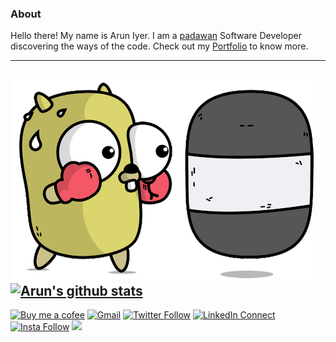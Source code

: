 
### About
Hello there! My name is Arun Iyer. I am a [padawan](https://www.dictionary.com/e/fictional-characters/padawan/) Software Developer discovering the ways of the code. 
Check out my [Portfolio](https://arun-iyer.com/) to know more. 


---------------------------------------------------------------------------------------------------------------------------------------------------------------------------------
![image](https://github.com/arunsri7/arunsri7/blob/master/goGopher.gif)
[![Arun's github stats](https://github-readme-stats.vercel.app/api?username=arunsri7&count_private=true&show_icons=true&theme=dark)]()
---------------------------------------------------------------------------------------------------------------------------------------------------------------------------------
[![Buy me a cofee](:coffee:)](https://www.buymeacoffee.com/aruniyer)
[![Gmail](https://img.shields.io/badge/%20-Send%20Mail-black?color=14171A&labelColor=ef5350&logo=gmail&logoColor=ffffff)](mailto:arun.i1997@gmail.com?subject=From%20GitHub&body=Hi,%20there.%20Found%20you%20via%20GitHub%20profile%20README.)
[![Twitter Follow](https://img.shields.io/badge/dynamic/json.svg?color=14171A&labelColor=37474f&logo=twitter&logoColor=4fc3f7&label=&query=%24[0].followers_count&url=https%3A%2F%2Fcdn.syndication.twimg.com%2Fwidgets%2Ffollowbutton%2Finfo.json%3Fscreen_names%3Darunsri7&suffix=%20Followers)](https://twitter.com/arunsri7)
[![LinkedIn Connect](https://img.shields.io/badge/%20-Connect-black?color=14171A&labelColor=212121&logo=linkedin&logoColor=ffffff)](https://www.linkedin.com/in/arun-iyer-412545154/)
[![Insta Follow](https://img.shields.io/badge/%20-Follow-black?color=14171A&labelColor=d81b60&logo=instagram&logoColor=ffffff)](https://www.instagram.com/arun_sri_7/)
![](https://komarev.com/ghpvc/?username=arunsri7)
